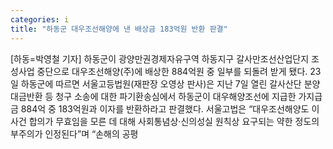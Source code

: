 ```yaml
---
categories: i
title: "하동군 대우조선해양에 낸 배상금 183억원 반환 판결"
---
```

[하동=박영철 기자] 하동군이 광양만권경제자유구역 하동지구 갈사만조선산업단지 조성사업 중단으로 대우조선해양(주)에 배상한 884억원 중 일부를 되돌려 받게 됐다. 23일 하동군에 따르면 서울고등법원(재판장 오영상 판사)은 지난 7일 열린 갈사산단 분양대금반환 등 청구 소송에 대한 파기환송심에서 하동군이 대우해양조선에 지급한 가지급금 884억 중 183억원과 이자를 반환하라고 판결했다. 서울고법은 “대우조선해양도 이 사건 합의가 무효임을 모른 데 대해 사회통념상·신의성실 원칙상 요구되는 약한 정도의 부주의가 인정된다”며 “손해의 공평